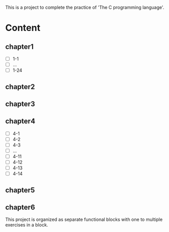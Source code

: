 This is a project to complete the practice of 'The C programming language'.

# Content

## chapter1

- [ ] 1-1
- [ ] ...
- [ ] 1-24

## chapter2

## chapter3

## chapter4

- [ ] 4-1
- [ ] 4-2
- [ ] 4-3
- [ ] ...
- [ ] 4-11
- [ ] 4-12
- [ ] 4-13
- [ ] 4-14

## chapter5


## chapter6

This project is organized as separate functional blocks with one to multiple
exercises in a block.

